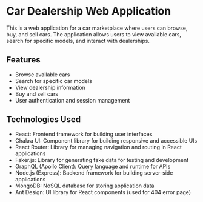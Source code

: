 # Car Dealership Web Application

This is a web application for a car marketplace where users can browse, buy, and sell cars. The application allows users to view available cars, search for specific models, and interact with dealerships.

## Features

- Browse available cars
- Search for specific car models
- View dealership information
- Buy and sell cars
- User authentication and session management

## Technologies Used

- React: Frontend framework for building user interfaces
- Chakra UI: Component library for building responsive and accessible UIs
- React Router: Library for managing navigation and routing in React applications
- Faker.js: Library for generating fake data for testing and development
- GraphQL (Apollo Client): Query language and runtime for APIs
- Node.js (Express): Backend framework for building server-side applications
- MongoDB: NoSQL database for storing application data
- Ant Design: UI library for React components (used for 404 error page)
